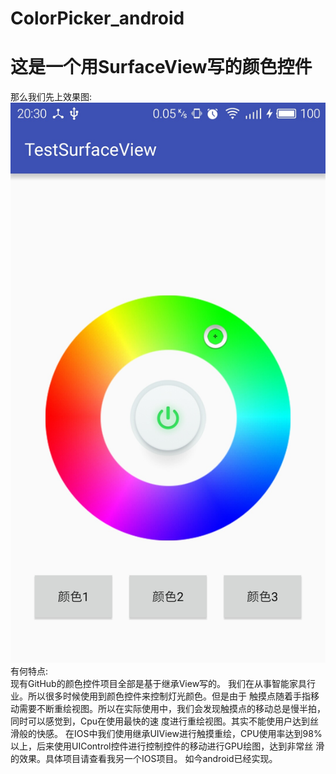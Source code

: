 # ColorPicker_android
# 这是一个用SurfaceView写的颜色控件
那么我们先上效果图:<br>
![](https://github.com/Veryed-VS/ColorPicker_android/blob/master/image.jpg)
<br>
有何特点:<br>
    现有GitHub的颜色控件项目全部是基于继承View写的。
    我们在从事智能家具行业。所以很多时候使用到颜色控件来控制灯光颜色。但是由于
    触摸点随着手指移动需要不断重绘视图。所以在实际使用中，我们会发现触摸点的移动总是慢半拍，同时可以感觉到，Cpu在使用最快的速
    度进行重绘视图。其实不能使用户达到丝滑般的快感。
    在IOS中我们使用继承UIView进行触摸重绘，CPU使用率达到98%以上，后来使用UIControl控件进行控制控件的移动进行GPU绘图，达到非常丝
    滑的效果。具体项目请查看我另一个IOS项目。
    如今android已经实现。
